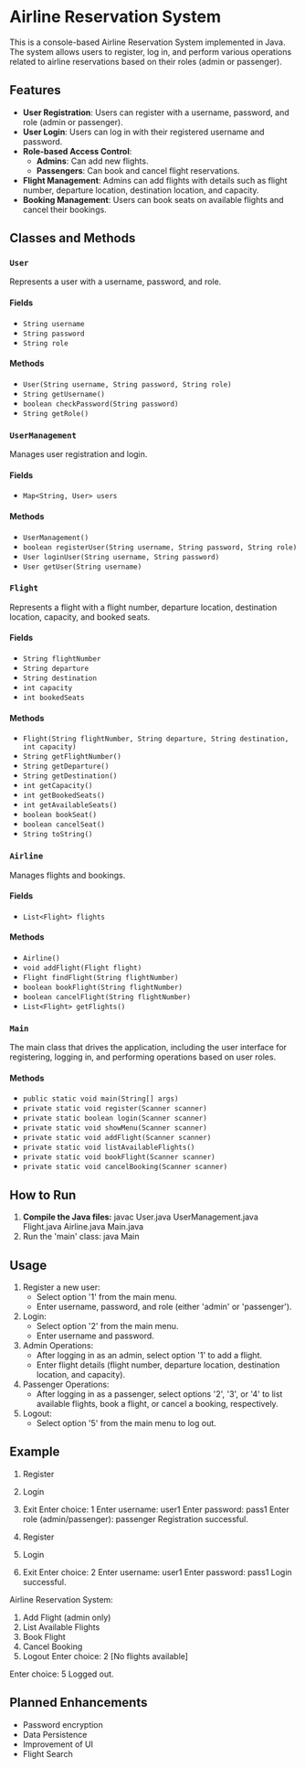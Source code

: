 # Airline Reservation System

This is a console-based Airline Reservation System implemented in Java. The system allows users to register, log in, and perform various operations related to airline reservations based on their roles (admin or passenger).

## Features

- **User Registration**: Users can register with a username, password, and role (admin or passenger).
- **User Login**: Users can log in with their registered username and password.
- **Role-based Access Control**:
    - **Admins**: Can add new flights.
    - **Passengers**: Can book and cancel flight reservations.
- **Flight Management**: Admins can add flights with details such as flight number, departure location, destination location, and capacity.
- **Booking Management**: Users can book seats on available flights and cancel their bookings.

## Classes and Methods

### `User`

Represents a user with a username, password, and role.

#### Fields
- `String username`
- `String password`
- `String role`

#### Methods
- `User(String username, String password, String role)`
- `String getUsername()`
- `boolean checkPassword(String password)`
- `String getRole()`

### `UserManagement`

Manages user registration and login.

#### Fields
- `Map<String, User> users`

#### Methods
- `UserManagement()`
- `boolean registerUser(String username, String password, String role)`
- `User loginUser(String username, String password)`
- `User getUser(String username)`

### `Flight`

Represents a flight with a flight number, departure location, destination location, capacity, and booked seats.

#### Fields
- `String flightNumber`
- `String departure`
- `String destination`
- `int capacity`
- `int bookedSeats`

#### Methods
- `Flight(String flightNumber, String departure, String destination, int capacity)`
- `String getFlightNumber()`
- `String getDeparture()`
- `String getDestination()`
- `int getCapacity()`
- `int getBookedSeats()`
- `int getAvailableSeats()`
- `boolean bookSeat()`
- `boolean cancelSeat()`
- `String toString()`

### `Airline`

Manages flights and bookings.

#### Fields
- `List<Flight> flights`

#### Methods
- `Airline()`
- `void addFlight(Flight flight)`
- `Flight findFlight(String flightNumber)`
- `boolean bookFlight(String flightNumber)`
- `boolean cancelFlight(String flightNumber)`
- `List<Flight> getFlights()`

### `Main`

The main class that drives the application, including the user interface for registering, logging in, and performing operations based on user roles.

#### Methods
- `public static void main(String[] args)`
- `private static void register(Scanner scanner)`
- `private static boolean login(Scanner scanner)`
- `private static void showMenu(Scanner scanner)`
- `private static void addFlight(Scanner scanner)`
- `private static void listAvailableFlights()`
- `private static void bookFlight(Scanner scanner)`
- `private static void cancelBooking(Scanner scanner)`

## How to Run

1. **Compile the Java files:**
javac User.java UserManagement.java Flight.java Airline.java Main.java
2. Run the 'main' class:
java Main

## Usage

1. Register a new user:
   - Select option '1' from the main menu.
   - Enter username, password, and role (either 'admin' or 'passenger').
2. Login:
   - Select option '2' from the main menu.
   - Enter username and password.
3. Admin Operations:
   - After logging in as an admin, select option '1' to add a flight.
   - Enter flight details (flight number, departure location, destination location, and capacity).
4. Passenger Operations:
   - After logging in as a passenger, select options '2', '3', or '4' to list available flights, 
     book a flight, or cancel a booking, respectively.
5. Logout:
   - Select option '5' from the main menu to log out.

## Example

1. Register
2. Login
3. Exit
   Enter choice: 1
   Enter username: user1
   Enter password: pass1
   Enter role (admin/passenger): passenger
   Registration successful.

1. Register
2. Login
3. Exit
   Enter choice: 2
   Enter username: user1
   Enter password: pass1
   Login successful.

Airline Reservation System:
1. Add Flight (admin only)
2. List Available Flights
3. Book Flight
4. Cancel Booking
5. Logout
   Enter choice: 2
   [No flights available]

Enter choice: 5
Logged out.


## Planned Enhancements
- Password encryption
- Data Persistence
- Improvement of UI
- Flight Search